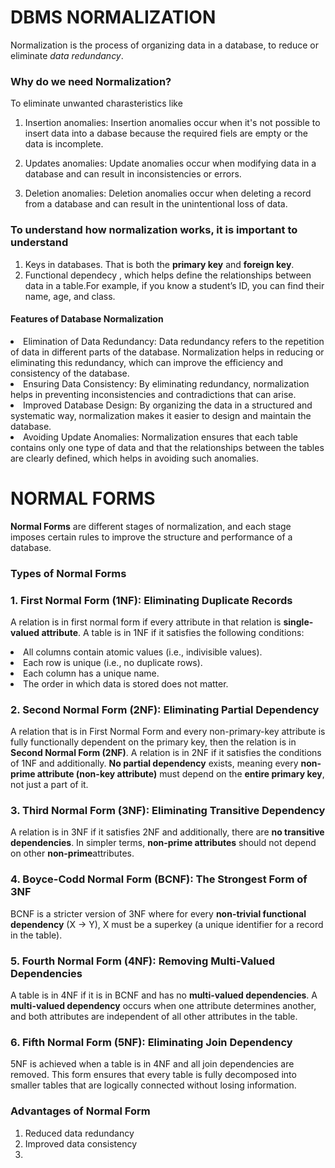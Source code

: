# DBMS NORMALIZATION
Normalization is the process of organizing data in a database, to reduce or eliminate <em> data redundancy</em>.

### Why do we need Normalization?
To eliminate unwanted charasteristics like 

1. Insertion anomalies: Insertion anomalies occur when it's not possible to insert data into a dabase because the required fiels are empty or the data is incomplete.

2. Updates anomalies: Update anomalies occur when modifying data in a database and can result in inconsistencies or errors.

3. Deletion anomalies: Deletion anomalies occur when deleting a record from a database and can result in the unintentional loss of data.

### To understand how normalization works, it is important to understand 
1. Keys in databases. That is both the **primary key** and **foreign key**.
2.  Functional dependecy , which helps define the relationships between data in a table.For example, if you know a student’s ID, you can find their name, age, and class. 

#### Features of Database Normalization
<li>
Elimination of Data Redundancy: Data redundancy refers to the repetition of data in different parts of the database. Normalization helps in reducing or eliminating this redundancy, which can improve the efficiency and consistency of the database.</li>
<li>Ensuring Data Consistency:  By eliminating redundancy, normalization helps in preventing inconsistencies and contradictions that can arise.</li>
<li> Improved Database Design: By organizing the data in a structured and systematic way, normalization makes it easier to design and maintain the database.</li>
<li> Avoiding Update Anomalies: Normalization ensures that each table contains only one type of data and that the relationships between the tables are clearly defined, which helps in avoiding such anomalies.</li>


# NORMAL FORMS
**Normal Forms** are different stages of normalization, and each stage imposes certain rules to improve the structure and performance of a database.

### Types of Normal Forms
### 1. First Normal Form (1NF): Eliminating Duplicate Records
  A relation is in first normal form if every attribute in that relation is <b>single-valued attribute</b>. 
  A table is in 1NF if it satisfies the following conditions:
  <li>All columns contain atomic values (i.e., indivisible values).</li>
  <li>Each row is unique (i.e., no duplicate rows).</li>
  <li>Each column has a unique name.</li>
  <li>The order in which data is stored does not matter.</li>

### 2. Second Normal Form (2NF): Eliminating Partial Dependency
  A relation that is in First Normal Form and every non-primary-key attribute is fully functionally dependent on the primary key, then the relation is in <b>Second Normal Form (2NF)</b>.
  A relation is in 2NF if it satisfies the conditions of 1NF and additionally. **No partial dependency** exists, meaning every **non-prime attribute (non-key attribute)** must depend on the **entire primary key**, not just a part of it.

###  3. Third Normal Form (3NF): Eliminating Transitive Dependency
  A relation is in 3NF if it satisfies 2NF and additionally, there are **no transitive dependencies**. In simpler terms, **non-prime attributes** should not depend on other **non-prime**attributes.
  
### 4. Boyce-Codd Normal Form (BCNF): The Strongest Form of 3NF
  BCNF is a stricter version of 3NF where for every **non-trivial functional dependency** (X → Y), X must be a superkey (a unique identifier for a record in the table).  

### 5. Fourth Normal Form (4NF): Removing Multi-Valued Dependencies
  A table is in 4NF if it is in BCNF and has no **multi-valued dependencies**. A **multi-valued dependency** occurs when one attribute determines another, and both attributes are independent of all other attributes in the table.

### 6. Fifth Normal Form (5NF): Eliminating Join Dependency
  5NF is achieved when a table is in 4NF and all join dependencies are removed. This form ensures that every table is fully decomposed into smaller tables that are logically connected without losing information.

### Advantages of Normal Form
1. Reduced data redundancy
2. Improved data consistency
3. 
